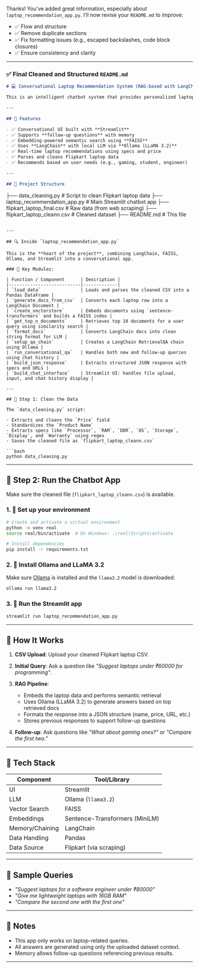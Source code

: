 Thanks! You’ve added great information, especially about `laptop_recommendation_app.py`. I’ll now revise your `README.md` to improve:

* ✅ Flow and structure
* ✅ Remove duplicate sections
* ✅ Fix formatting issues (e.g., escaped backslashes, code block closures)
* ✅ Ensure consistency and clarity

---

### ✅ Final Cleaned and Structured `README.md`

```markdown
# 💻 Conversational Laptop Recommendation System (RAG-based with LangChain)

This is an intelligent chatbot system that provides personalized laptop recommendations based on user queries. It uses RAG (Retrieval-Augmented Generation) with LangChain, FAISS for vector search, and Ollama for local LLM inference (LLaMA 3.2). The app supports follow-up questions using memory and works on cleaned Flipkart laptop data.

---

## 🚀 Features

- ✅ Conversational UI built with **Streamlit**
- ✅ Supports **follow-up questions** with memory
- ✅ Embedding-powered semantic search using **FAISS**
- ✅ Uses **LangChain** with local LLM via **Ollama (LLaMA 3.2)**
- ✅ Real-time laptop recommendations using specs and price
- ✅ Parses and cleans Flipkart laptop data
- ✅ Recommends based on user needs (e.g., gaming, student, engineer)

---

## 📁 Project Structure

```

├── data\_cleaning.py               # Script to clean Flipkart laptop data
├── laptop\_recommendation\_app.py  # Main Streamlit chatbot app
├── flipkart\_laptop\_final.csv     # Raw data (from web scraping)
├── flipkart\_laptop\_cleann.csv    # Cleaned dataset
├── README.md                      # This file

````

---

## 🔍 Inside `laptop_recommendation_app.py`

This is the **heart of the project**, combining LangChain, FAISS, Ollama, and Streamlit into a conversational app.

### 🔧 Key Modules:

| Function / Component      | Description |
|---------------------------|-------------|
| `load_data`               | Loads and parses the cleaned CSV into a Pandas DataFrame |
| `generate_docs_from_csv`  | Converts each laptop row into a LangChain Document |
| `create_vectorstore`      | Embeds documents using `sentence-transformers` and builds a FAISS index |
| `get_top_n_documents`     | Retrieves top 10 documents for a user query using similarity search |
| `format_docs`             | Converts LangChain docs into clean string format for LLM |
| `setup_qa_chain`          | Creates a LangChain RetrievalQA chain using Ollama |
| `run_conversational_qa`   | Handles both new and follow-up queries using chat history |
| `build_json_response`     | Extracts structured JSON response with specs and URLs |
| `build_chat_interface`    | Streamlit UI: handles file upload, input, and chat history display |

---

## 🧼 Step 1: Clean the Data

The `data_cleaning.py` script:

- Extracts and cleans the `Price` field
- Standardizes the `Product Name`
- Extracts specs like `Processor`, `RAM`, `DDR`, `OS`, `Storage`, `Display`, and `Warranty` using regex
- Saves the cleaned file as `flipkart_laptop_cleann.csv`

```bash
python data_cleaning.py
````

---

## 💬 Step 2: Run the Chatbot App

Make sure the cleaned file (`flipkart_laptop_cleann.csv`) is available.

### 1. 🔧 Set up your environment

```bash
# Create and activate a virtual environment
python -m venv real
source real/bin/activate  # On Windows: .\real\Scripts\activate

# Install dependencies
pip install -r requirements.txt
```

### 2. 🦙 Install Ollama and LLaMA 3.2

Make sure [Ollama](https://ollama.com/) is installed and the `llama3.2` model is downloaded:

```bash
ollama run llama3.2
```

### 3. 🚀 Run the Streamlit app

```bash
streamlit run laptop_recommendation_app.py
```

---

## 🧠 How It Works

1. **CSV Upload**: Upload your cleaned Flipkart laptop CSV.
2. **Initial Query**: Ask a question like *"Suggest laptops under ₹60000 for programming"*.
3. **RAG Pipeline**:

   * Embeds the laptop data and performs semantic retrieval
   * Uses Ollama (LLaMA 3.2) to generate answers based on top retrieved docs
   * Formats the response into a JSON structure (name, price, URL, etc.)
   * Stores previous responses to support follow-up questions
4. **Follow-up**: Ask questions like *"What about gaming ones?"* or *"Compare the first two."*

---

## 🧪 Tech Stack

| Component       | Tool/Library                   |
| --------------- | ------------------------------ |
| UI              | Streamlit                      |
| LLM             | Ollama (`llama3.2`)            |
| Vector Search   | FAISS                          |
| Embeddings      | Sentence-Transformers (MiniLM) |
| Memory/Chaining | LangChain                      |
| Data Handling   | Pandas                         |
| Data Source     | Flipkart (via scraping)        |

---

## 📌 Sample Queries

* *"Suggest laptops for a software engineer under ₹80000"*
* *"Give me lightweight laptops with 16GB RAM"*
* *"Compare the second one with the first one"*

---

## 📎 Notes

* This app only works on laptop-related queries.
* All answers are generated using only the uploaded dataset context.
* Memory allows follow-up questions referencing previous results.

---








